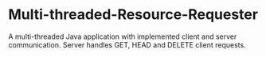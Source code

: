 # Multi-threaded-Resource-Requester
A multi-threaded Java application with implemented client and server communication. Server handles GET, HEAD and DELETE client requests.
